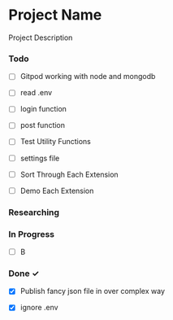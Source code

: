 # Project Name

Project Description

### Todo

- [ ] Gitpod working with node and mongodb  
- [ ] read .env  
- [ ] login function  
- [ ] post function  
- [ ] Test Utility Functions  
- [ ] settings file  
- [ ] Sort Through Each Extension
- [ ] Demo Each Extension


### Researching



### In Progress

- [ ] B

### Done ✓
- [x] Publish fancy json file in over complex way  
- [x] ignore .env  

